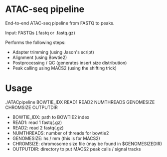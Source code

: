 ATAC-seq pipeline
=================

End-to-end ATAC-seq pipeline from FASTQ to peaks.

Input: FASTQs (.fastq or .fastq.gz)

Performs the following steps:
* Adapter trimming (using Jason's script)
* Alignment (using Bowtie2)
* Postprocessing / QC (generates insert size distribution)
* Peak calling using MACS2 (using the shifting trick)

Usage
=====

./ATACpipeline BOWTIE_IDX READ1 READ2 NUMTHREADS GENOMESIZE CHROMSIZE OUTPUTDIR

* BOWTIE_IDX: path to BOWTIE2 index
* READ1: read 1 fastq(.gz)
* READ2: read 2 fastq(.gz)
* NUMTHREADS: number of threads for bowtie2
* GENOMESIZE: hs / mm (this is for MACS2)
* CHROMSIZE: chromosome size file (may be found in $GENOMESIZEDIR)
* OUTPUTDIR: directory to put MACS2 peak calls / signal tracks
